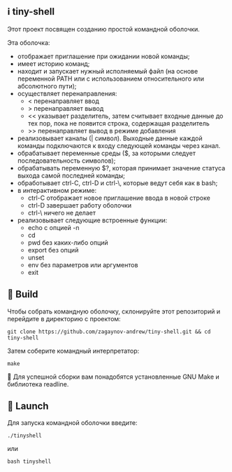 ## :information_source: tiny-shell

Этот проект посвящен созданию простой командной оболочки.


Эта оболочка:
- отображает приглашение при ожидании новой команды;
- имеет историю команд;
- находит и запускает нужный исполняемый файл (на основе переменной PATH или с использованием относительного или абсолютного пути);
- осуществляет перенаправления:
    - < перенаправляет ввод
    - &#62; перенаправляет вывод
    - << указывает разделитель, затем считывает входные данные до тех пор, пока не появится строка, содержащая  разделитель
    - &#62;&#62; перенаправляет вывод в режиме добавления
- реализовывает каналы (| символ). Выходные данные каждой команды подключаются к входу следующей команды через канал.
- обрабатывает переменные среды ($, за которыми следует последовательность символов);
- обрабатывать переменную $?, которая принимает значение статуса выхода самой последней команды;
- обработывает ctrl-C, ctrl-D и ctrl-&#92;, которые ведут себя как в bash;
- в интерактивном режиме:
    - ctrl-C отображает новое приглашение ввода в новой строке
    - ctrl-D завершает работу оболочки
    - ctrl-&#92; ничего не делает
- реализовывает следующие встроенные функции:
    - echo с опцией -n
    - cd
    - pwd без каких-либо опций
    - export без опций
    - unset
    - env без параметров или аргументов
    - exit

## :hammer: Build

Чтобы собрать командную оболочку, склонируйте этот репозиторий и перейдите в директорию с проектом:

```
git clone https://github.com/zagaynov-andrew/tiny-shell.git && cd tiny-shell
```

Затем соберите командный интерпретатор:

```
make
```

:pushpin: Для успешной сборки вам понадобятся установленные GNU Make и библиотека readline.

## :rocket: Launch

Для запуска командной оболочки введите:

```
./tinyshell
```

или

```
bash tinyshell
```
